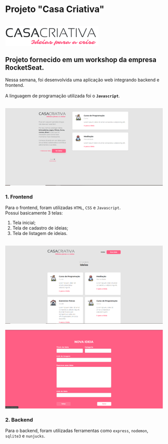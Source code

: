 # Projeto "Casa Criativa"

<br>
<img src="/public/logo.png">

## Projeto fornecido em um workshop da empresa RocketSeat.

Nessa semana, foi desenvolvida uma aplicação web integrando backend e frontend. 
<br>
<br>
A linguagem de programação utilizada foi o **`Javascript`**.

<br>
<img src="/uploads/foto2.png">
<br>

### 1. Frontend

Para o frontend, foram utilizadas `HTML`, `CSS` e `Javascript`. 
<br>
Possui basicamente 3 telas: 
  1. Tela inicial;
  2. Tela de cadastro de ideias;
  3. Tela de listagem de ideias.

<br>
<img src="/uploads/foto1.png">
<br>
<br>
<img src="/uploads/foto3.png">
<br>

### 2. Backend

Para o backend, foram utilizadas ferramentas como `express`, `nodemon`, `sqlite3` e `nunjucks`.

